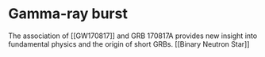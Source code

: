 # Gamma-ray burst

The association of [[GW170817]] and GRB 170817A provides new insight into fundamental physics and the origin of short GRBs. [[Binary Neutron Star]]